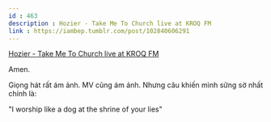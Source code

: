 ```yaml
---
id : 463
description : Hozier - Take Me To Church live at KROQ FM
link : https://iambep.tumblr.com/post/102840606291
---
```


[Hozier - Take Me To Church live at KROQ FM](https://www.youtube.com/watch?v=b6NGJfIoTGI)

Amen.

Giọng hát rất ám ảnh. MV cũng ám ảnh. Nhưng câu khiến mình sững sờ nhất
chính là:

"I worship like a dog at the shrine of your lies"